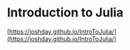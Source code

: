 # Introduction to Julia

[https://joshday.github.io/IntroToJulia/](https://joshday.github.io/IntroToJulia/)